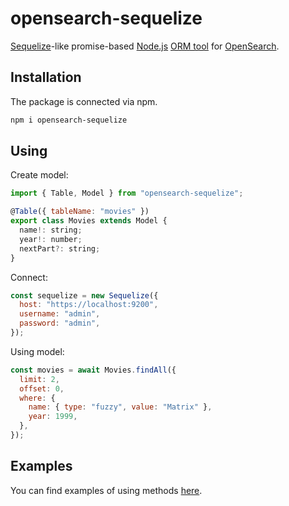 # opensearch-sequelize

[Sequelize](https://www.npmjs.com/package/sequelize)-like promise-based [Node.js](https://nodejs.org/en/about/) [ORM tool](https://en.wikipedia.org/wiki/Object-relational_mapping) for [OpenSearch](<https://en.wikipedia.org/wiki/OpenSearch_(software)>).

## Installation

The package is connected via npm.

```bash
npm i opensearch-sequelize
```

## Using

Create model:

```js
import { Table, Model } from "opensearch-sequelize";

@Table({ tableName: "movies" })
export class Movies extends Model {
  name!: string;
  year!: number;
  nextPart?: string;
}
```

Connect:

```js
const sequelize = new Sequelize({
  host: "https://localhost:9200",
  username: "admin",
  password: "admin",
});
```

Using model:

```js
const movies = await Movies.findAll({
  limit: 2,
  offset: 0,
  where: {
    name: { type: "fuzzy", value: "Matrix" },
    year: 1999,
  },
});
```

## Examples

You can find examples of using methods [here](https://github.com/FaetterP/opensearch-sequelize/tree/main/examples).
